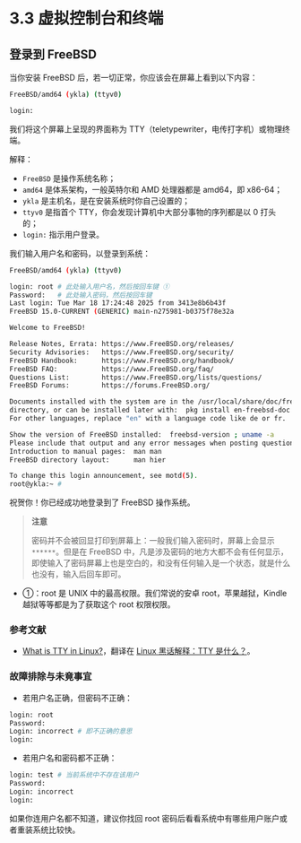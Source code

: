 # 3.3 虚拟控制台和终端

## 登录到 FreeBSD

当你安装 FreeBSD 后，若一切正常，你应该会在屏幕上看到以下内容：

```sh
FreeBSD/amd64 (ykla) (ttyv0)

login:
```

我们将这个屏幕上呈现的界面称为 TTY（teletypewriter，电传打字机）或物理终端。

解释：

- `FreeBSD` 是操作系统名称；
- `amd64` 是体系架构，一般英特尔和 AMD 处理器都是 amd64，即 x86-64；
- `ykla` 是主机名，是在安装系统时你自己设置的；
- `ttyv0` 是指首个 TTY，你会发现计算机中大部分事物的序列都是以 0 打头的；
- `login:` 指示用户登录。

我们输入用户名和密码，以登录到系统：

```sh
FreeBSD/amd64 (ykla) (ttyv0)

login: root # 此处输入用户名，然后按回车键 ①
Password: 	# 此处输入密码，然后按回车键
Last login: Tue Mar 18 17:24:48 2025 from 3413e8b6b43f
FreeBSD 15.0-CURRENT (GENERIC) main-n275981-b0375f78e32a

Welcome to FreeBSD!

Release Notes, Errata: https://www.FreeBSD.org/releases/
Security Advisories:   https://www.FreeBSD.org/security/
FreeBSD Handbook:      https://www.FreeBSD.org/handbook/
FreeBSD FAQ:           https://www.FreeBSD.org/faq/
Questions List:        https://www.FreeBSD.org/lists/questions/
FreeBSD Forums:        https://forums.FreeBSD.org/

Documents installed with the system are in the /usr/local/share/doc/freebsd/
directory, or can be installed later with:  pkg install en-freebsd-doc
For other languages, replace "en" with a language code like de or fr.

Show the version of FreeBSD installed:  freebsd-version ; uname -a
Please include that output and any error messages when posting questions.
Introduction to manual pages:  man man
FreeBSD directory layout:      man hier

To change this login announcement, see motd(5).
root@ykla:~ #


```

祝贺你！你已经成功地登录到了 FreeBSD 操作系统。

>**注意**
>
>密码并不会被回显打印到屏幕上：一般我们输入密码时，屏幕上会显示 `******`。但是在 FreeBSD 中，凡是涉及密码的地方大都不会有任何显示，即使输入了密码屏幕上也是空白的，和没有任何输入是一个状态，就是什么也没有，输入后回车即可。

- ①：root 是 UNIX 中的最高权限。我们常说的安卓 root，苹果越狱，Kindle 越狱等等都是为了获取这个 root 权限权限。

### 参考文献

- [What is TTY in Linux?](https://itsfoss.com/what-is-tty-in-linux/)，翻译在 [Linux 黑话解释：TTY 是什么？](https://linuxstory.org/linux-blackmail-explained-what-is-tty/)。


### 故障排除与未竟事宜

- 若用户名正确，但密码不正确：
  
```sh
login: root
Password:
Login: incorrect # 即不正确的意思
login: 
```

- 若用户名和密码都不正确：

```sh
login: test # 当前系统中不存在该用户
Password:
Login: incorrect
login: 
```

如果你连用户名都不知道，建议你找回 root 密码后看看系统中有哪些用户账户或者重装系统比较快。
